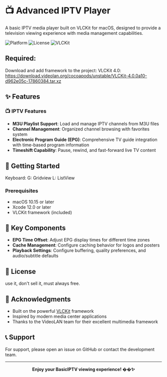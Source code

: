 # 📺 Advanced IPTV Player

A basic IPTV media player built on VLCKit for macOS, designed to provide a television viewing experience with media management capabilities.

![Platform](https://img.shields.io/badge/platform-macOS-blue)
![License](https://img.shields.io/badge/license-GPL-green)
![VLCKit](https://img.shields.io/badge/powered%20by-VLCKit-orange)

## Required:
Download and add framework to the project:
VLCKit 4.0: https://download.videolan.org/cocoapods/unstable/VLCKit-4.0.0a10-d962e05c-17860384.tar.xz

## ✨ Features


### 📺 **IPTV Features**
- **M3U Playlist Support**: Load and manage IPTV channels from M3U files
- **Channel Management**: Organized channel browsing with favorites system
- **Electronic Program Guide (EPG)**: Comprehensive TV guide integration with time-based program information
- **Timeshift Capability**: Pause, rewind, and fast-forward live TV content


## 🚀 Getting Started

Keyboard:
G: Gridview 
L: ListView

### Prerequisites
- macOS 10.15 or later
- Xcode 12.0 or later
- VLCKit framework (included)


## 🎯 Key Components

- **EPG Time Offset**: Adjust EPG display times for different time zones
- **Cache Management**: Configure caching behavior for logos and posters
- **Playback Settings**: Configure buffering, quality preferences, and audio/subtitle defaults



## 📄 License

use it, don't sell it, must always free.

## 🙏 Acknowledgments

- Built on the powerful [VLCKit](https://github.com/videolan/vlckit) framework
- Inspired by modern media center applications
- Thanks to the VideoLAN team for their excellent multimedia framework

## 📞 Support

For support, please open an issue on GitHub or contact the development team.

---

<div align="center">
  <strong>Enjoy your BasicIPTV viewing experience! ��✨</strong>
</div> 